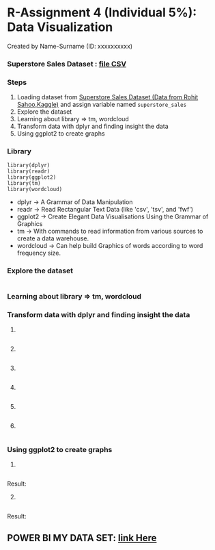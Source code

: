 # R-Assignment 4 (Individual 5%): Data Visualization
Created by Name-Surname (ID: xxxxxxxxxx)

### Superstore Sales Dataset : [file CSV](https://raw.githubusercontent.com/safesit23/INT214-Statistics/main/datasets/superstore_sales.csv)

### Steps
1. Loading dataset from [Superstore Sales Dataset (Data from Rohit Sahoo,Kaggle)](https://raw.githubusercontent.com/safesit23/INT214-Statistics/main/datasets/superstore_sales.csv) and assign variable named `superstore_sales`
2. Explore the dataset
3. Learning about library => tm, wordcloud
4. Transform data with dplyr and finding insight the data
5. Using ggplot2 to create graphs

### Library
```{R}
library(dplyr)
library(readr)
library(ggplot2)
library(tm)
library(wordcloud)
```
* dplyr -> A Grammar of Data Manipulation
* readr -> Read Rectangular Text Data (like 'csv', 'tsv', and 'fwf')
* ggplot2 -> Create Elegant Data Visualisations Using the Grammar of Graphics
* tm -> With commands to read information from various sources to create a data warehouse.
* wordcloud -> Can help build Graphics of words according to word frequency size.

### Explore the dataset
```{R}

```

### Learning about library => tm, wordcloud


### Transform data with dplyr and finding insight the data
1. 
```{R}

```
2. 
```{R}

```
3. 
```{R}

```
4. 
```{R}

```
5. 
```{R}

```
6. 
```{R}

```

### Using ggplot2 to create graphs
1. 
```{R}

```
Result: <br>
<img src = ""> <br>

2. 
```{R}

```
Result: <br>
<img src = ""> <br>

## POWER BI MY DATA SET: [link Here](https://app.powerbi.com/links/2oSIyVyZOz?ctid=6f4432dc-20d2-441d-b1db-ac3380ba633d&pbi_source=linkShare)

